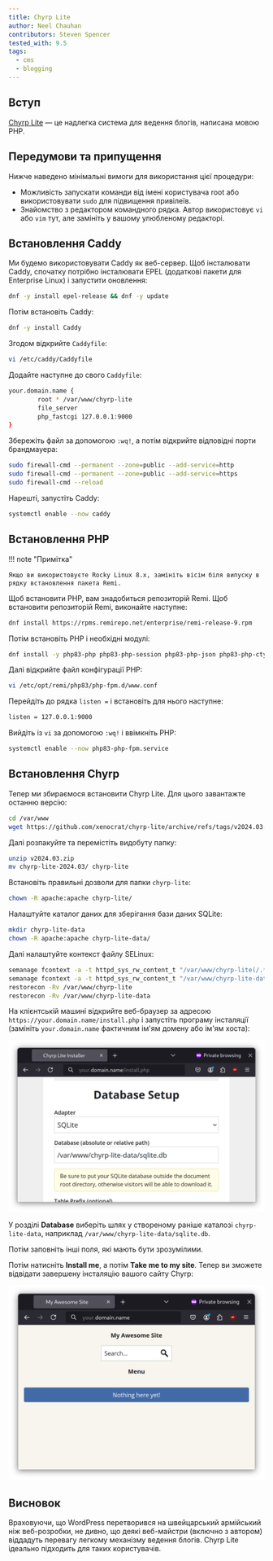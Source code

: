 ```yaml
---
title: Chyrp Lite
author: Neel Chauhan
contributors: Steven Spencer
tested_with: 9.5
tags:
  - cms
  - blogging
---
```


## Вступ

[Chyrp Lite](https://chyrplite.net/) — це надлегка система для ведення блогів, написана мовою PHP.

## Передумови та припущення

Нижче наведено мінімальні вимоги для використання цієї процедури:

- Можливість запускати команди від імені користувача root або використовувати `sudo` для підвищення привілеїв.
- Знайомство з редактором командного рядка. Автор використовує `vi` або `vim` тут, але замініть у вашому улюбленому редакторі.

## Встановлення Caddy

Ми будемо використовувати Caddy як веб-сервер. Щоб інсталювати Caddy, спочатку потрібно інсталювати EPEL (додаткові пакети для Enterprise Linux) і запустити оновлення:

```bash
dnf -y install epel-release && dnf -y update
```

Потім встановіть Caddy:

```bash
dnf -y install Caddy
```

Згодом відкрийте `Caddyfile`:

```bash
vi /etc/caddy/Caddyfile
```

Додайте наступне до свого `Caddyfile`:

```bash
your.domain.name {
        root * /var/www/chyrp-lite
        file_server
        php_fastcgi 127.0.0.1:9000
}
```

Збережіть файл за допомогою `:wq!`, а потім відкрийте відповідні порти брандмауера:

```bash
sudo firewall-cmd --permanent --zone=public --add-service=http
sudo firewall-cmd --permanent --zone=public --add-service=https
sudo firewall-cmd --reload
```

Нарешті, запустіть Caddy:

```bash
systemctl enable --now caddy
```

## Встановлення PHP

!!! note "Примітка"

```
Якщо ви використовуєте Rocky Linux 8.x, замініть вісім біля випуску в рядку встановлення пакета Remi. 
```

Щоб встановити PHP, вам знадобиться репозиторій Remi. Щоб встановити репозиторій Remi, виконайте наступне:

```bash
dnf install https://rpms.remirepo.net/enterprise/remi-release-9.rpm
```

Потім встановіть PHP і необхідні модулі:

```bash
dnf install -y php83-php php83-php-session php83-php-json php83-php-ctype php83-php-filter php83-php-libxml php83-php-simplexml php83-php-mbstring php83-php-pdo php83-php-curl
```

Далі відкрийте файл конфігурації PHP:

```bash
vi /etc/opt/remi/php83/php-fpm.d/www.conf
```

Перейдіть до рядка `listen =` і встановіть для нього наступне:

```bash
listen = 127.0.0.1:9000
```

Вийдіть із `vi` за допомогою `:wq!` і ввімкніть PHP:

```bash
systemctl enable --now php83-php-fpm.service
```

## Встановлення Chyrp

Тепер ми збираємося встановити Chyrp Lite. Для цього завантажте останню версію:

```bash
cd /var/www
wget https://github.com/xenocrat/chyrp-lite/archive/refs/tags/v2024.03.zip
```

Далі розпакуйте та перемістіть видобуту папку:

```bash
unzip v2024.03.zip
mv chyrp-lite-2024.03/ chyrp-lite
```

Встановіть правильні дозволи для папки `chyrp-lite`:

```bash
chown -R apache:apache chyrp-lite/
```

Налаштуйте каталог даних для зберігання бази даних SQLite:

```bash
mkdir chyrp-lite-data
chown -R apache:apache chyrp-lite-data/
```

Далі налаштуйте контекст файлу SELinux:

```bash
semanage fcontext -a -t httpd_sys_rw_content_t "/var/www/chyrp-lite(/.*)?"
semanage fcontext -a -t httpd_sys_rw_content_t "/var/www/chyrp-lite-data(/.*)?"
restorecon -Rv /var/www/chyrp-lite
restorecon -Rv /var/www/chyrp-lite-data
```

На клієнтській машині відкрийте веб-браузер за адресою `https://your.domain.name/install.php` і запустіть програму інсталяції (замініть `your.domain.name` фактичним ім'ям домену або ім'ям хоста):

![Chyrp Lite Setup](../images/chyrp_lite_setup.png)

У розділі **Database** виберіть шлях у створеному раніше каталозі `chyrp-lite-data`, наприклад `/var/www/chyrp-lite-data/sqlite.db`.

Потім заповніть інші поля, які мають бути зрозумілими.

Потім натисніть **Install me**, а потім **Take me to my site**. Тепер ви зможете відвідати завершену інсталяцію вашого сайту Chyrp:

![Chyrp Lite](../images/chyrp_lite.png)

## Висновок

Враховуючи, що WordPress перетворився на швейцарський армійський ніж веб-розробки, не дивно, що деякі веб-майстри (включно з автором) віддадуть перевагу легкому механізму ведення блогів. Chyrp Lite ідеально підходить для таких користувачів.

